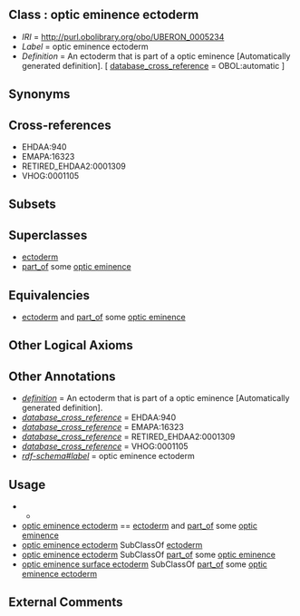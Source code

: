 
## Class : optic eminence ectoderm

 * *IRI* = http://purl.obolibrary.org/obo/UBERON_0005234
 * *Label* = optic eminence ectoderm
 * *Definition* = An ectoderm that is part of a optic eminence [Automatically generated definition]. [ [database_cross_reference](../../ef/oboInOwl#hasDbXref.md) = OBOL:automatic ]

## Synonyms


## Cross-references

 * EHDAA:940
 * EMAPA:16323
 * RETIRED_EHDAA2:0001309
 * VHOG:0001105

## Subsets


## Superclasses

 * [ectoderm](../../UBERON/24/UBERON_0000924.md)
 * [part_of](../../BFO/50/BFO_0000050.md) some [optic eminence](../../UBERON/48/UBERON_0004348.md)

## Equivalencies

 * [ectoderm](../../UBERON/24/UBERON_0000924.md) and [part_of](../../BFO/50/BFO_0000050.md) some [optic eminence](../../UBERON/48/UBERON_0004348.md)

## Other Logical Axioms


## Other Annotations

 * *[definition](../../IAO/15/IAO_0000115.md)* = An ectoderm that is part of a optic eminence [Automatically generated definition].
 * *[database_cross_reference](../../ef/oboInOwl#hasDbXref.md)* = EHDAA:940
 * *[database_cross_reference](../../ef/oboInOwl#hasDbXref.md)* = EMAPA:16323
 * *[database_cross_reference](../../ef/oboInOwl#hasDbXref.md)* = RETIRED_EHDAA2:0001309
 * *[database_cross_reference](../../ef/oboInOwl#hasDbXref.md)* = VHOG:0001105
 * *[rdf-schema#label](../../el/rdf-schema#label.md)* = optic eminence ectoderm

## Usage

 * -
 * [optic eminence ectoderm](../../UBERON/34/UBERON_0005234.md) == [ectoderm](../../UBERON/24/UBERON_0000924.md) and [part_of](../../BFO/50/BFO_0000050.md) some [optic eminence](../../UBERON/48/UBERON_0004348.md)
 * [optic eminence ectoderm](../../UBERON/34/UBERON_0005234.md) SubClassOf [ectoderm](../../UBERON/24/UBERON_0000924.md)
 * [optic eminence ectoderm](../../UBERON/34/UBERON_0005234.md) SubClassOf [part_of](../../BFO/50/BFO_0000050.md) some [optic eminence](../../UBERON/48/UBERON_0004348.md)
 * [optic eminence surface ectoderm](../../UBERON/16/UBERON_0005216.md) SubClassOf [part_of](../../BFO/50/BFO_0000050.md) some [optic eminence ectoderm](../../UBERON/34/UBERON_0005234.md)

## External Comments


